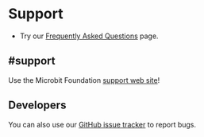 # Support

* Try our [Frequently Asked Questions](/faq) page.

##  #support
Use the Microbit Foundation [support web site](https://support.microbit.org)!

## Developers

You can also use our [GitHub issue tracker](https://github.com/microsoft/pxt) to report bugs.
